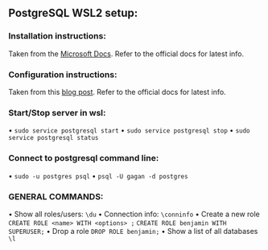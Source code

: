 ## PostgreSQL WSL2 setup:

### Installation instructions:

Taken from the [Microsoft Docs](https://docs.microsoft.com/en-us/windows/wsl/tutorials/wsl-database). Refer to the official docs for latest info.

### Configuration instructions:

Taken from this [blog post](https://www.cybertec-postgresql.com/en/postgresql-on-wsl2-for-windows-install-and-setup/). Refer to the official docs for latest info.

### Start/Stop server in wsl:

• `sudo service postgresql start`
• `sudo service postgresql stop`
• `sudo service postgresql status`

### Connect to postgresql command line:

• `sudo -u postgres psql`
• `psql -U gagan -d postgres`

### GENERAL COMMANDS:

• Show all roles/users: `\du`
• Connection info: `\conninfo`
• Create a new role `CREATE ROLE <name> WITH <options> ;`
` CREATE ROLE benjamin WITH SUPERUSER; `
• Drop a role `DROP ROLE benjamin;`
• Show a list of all databases `\l`
